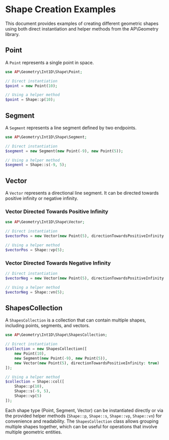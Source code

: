 # Shape Creation Examples

This document provides examples of creating different geometric shapes using both direct instantiation and helper methods from the AP\Geometry library.

## Point

A `Point` represents a single point in space.

```php
use AP\Geometry\Int1D\Shape\Point;

// Direct instantiation
$point = new Point(10);

// Using a helper method
$point = Shape::p(10);
```

## Segment

A `Segment` represents a line segment defined by two endpoints.

```php
use AP\Geometry\Int1D\Shape\Segment;

// Direct instantiation
$segment = new Segment(new Point(-9), new Point(5));

// Using a helper method
$segment = Shape::s(-9, 5);
```

## Vector

A `Vector` represents a directional line segment. It can be directed towards positive infinity or negative infinity.

### Vector Directed Towards Positive Infinity

```php
use AP\Geometry\Int1D\Shape\Vector;

// Direct instantiation
$vectorPos = new Vector(new Point(5), directionTowardsPositiveInfinity: true);

// Using a helper method
$vectorPos = Shape::vp(5);
```

### Vector Directed Towards Negative Infinity

```php
// Direct instantiation
$vectorNeg = new Vector(new Point(5), directionTowardsPositiveInfinity: false);

// Using a helper method
$vectorNeg = Shape::vn(5);
```

## ShapesCollection

A `ShapesCollection` is a collection that can contain multiple shapes, including points, segments, and vectors.

```php
use AP\Geometry\Int1D\Shape\ShapesCollection;

// Direct instantiation
$collection = new ShapesCollection([
    new Point(10),
    new Segment(new Point(-9), new Point(5)),
    new Vector(new Point(5), directionTowardsPositiveInfinity: true)
]);

// Using a helper method
$collection = Shape::col([
    Shape::p(10),
    Shape::s(-9, 5),
    Shape::vp(5)
]);
```

Each shape type (Point, Segment, Vector) can be instantiated directly or via the provided helper methods (`Shape::p`, `Shape::s`, `Shape::vp`, `Shape::vn`) for convenience and readability. The `ShapesCollection` class allows grouping multiple shapes together, which can be useful for operations that involve multiple geometric entities.
